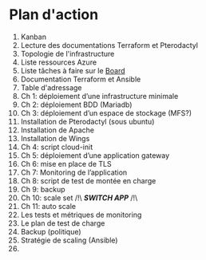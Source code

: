 # Plan d'action 

1. Kanban
2. Lecture des documentations Terraform et Pterodactyl
3. Topologie de l'infrastructure
4. Liste ressources Azure
5. Liste tâches à faire sur le [Board](https://github.com/users/Simplon-Luna/projects/1/views/1)
6. Documentation Terraform et Ansible
7. Table d'adressage
8. Ch 1: déploiement d’une infrastructure minimale
9. Ch 2: déploiement  BDD (Mariadb)
11. Ch 3: déploiement d’un espace de stockage (MFS?)
12. Installation de Pterodactyl (sous ubuntu)
13. Installation de Apache
14. Installation de Wings
15. Ch 4: script cloud-init
16. Ch 5: déploiement d’une application gateway
17. Ch 6: mise en place de TLS
18. Ch 7: Monitoring de l’application
19. Ch 8: script de test de montée en charge
20. Ch 9: backup
21. Ch 10: scale set /!\ ***SWITCH APP*** /!\
22. Ch 11: auto scale
23. Les tests et métriques de monitoring
24. Le plan de test de charge
25. Backup (politique)
26. Stratégie de scaling (Ansible)
37. 


